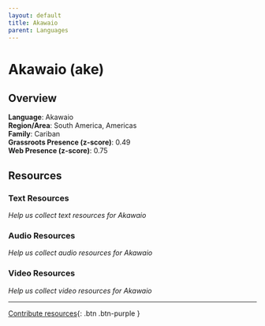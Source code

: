 ```yaml
---
layout: default
title: Akawaio
parent: Languages
---
```


# Akawaio (ake)

## Overview

**Language**: Akawaio  
**Region/Area**: South America, Americas  
**Family**: Cariban  
**Grassroots Presence (z-score)**: 0.49  
**Web Presence (z-score)**: 0.75  

## Resources

### Text Resources
*Help us collect text resources for Akawaio*

### Audio Resources
*Help us collect audio resources for Akawaio*

### Video Resources
*Help us collect video resources for Akawaio*

---

[Contribute resources](https://forms.office.com/e/1SfLJx3u1r){: .btn .btn-purple }
